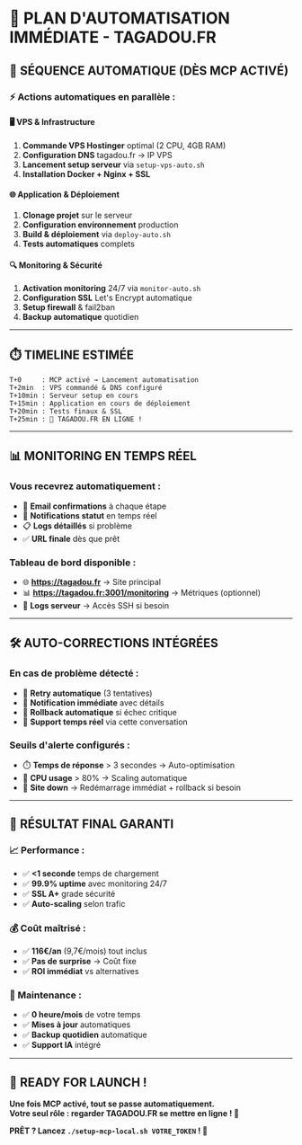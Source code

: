 # 🤖 PLAN D'AUTOMATISATION IMMÉDIATE - TAGADOU.FR

## 🚀 SÉQUENCE AUTOMATIQUE (DÈS MCP ACTIVÉ)

### **⚡ Actions automatiques en parallèle :**

#### **🖥️ VPS & Infrastructure**
1. **Commande VPS Hostinger** optimal (2 CPU, 4GB RAM)
2. **Configuration DNS** tagadou.fr → IP VPS  
3. **Lancement setup serveur** via `setup-vps-auto.sh`
4. **Installation Docker + Nginx + SSL**

#### **🌐 Application & Déploiement**  
1. **Clonage projet** sur le serveur
2. **Configuration environnement** production
3. **Build & déploiement** via `deploy-auto.sh`
4. **Tests automatiques** complets

#### **🔍 Monitoring & Sécurité**
1. **Activation monitoring** 24/7 via `monitor-auto.sh`  
2. **Configuration SSL** Let's Encrypt automatique
3. **Setup firewall** & fail2ban
4. **Backup automatique** quotidien

---

## ⏱️ TIMELINE ESTIMÉE

```
T+0     : MCP activé → Lancement automatisation
T+2min  : VPS commandé & DNS configuré  
T+10min : Serveur setup en cours
T+15min : Application en cours de déploiement
T+20min : Tests finaux & SSL
T+25min : 🎉 TAGADOU.FR EN LIGNE !
```

---

## 📊 MONITORING EN TEMPS RÉEL

### **Vous recevrez automatiquement :**
- 📧 **Email confirmations** à chaque étape
- 🔔 **Notifications statut** en temps réel  
- 📋 **Logs détaillés** si problème
- ✅ **URL finale** dès que prêt

### **Tableau de bord disponible :**
- 🌐 **https://tagadou.fr** → Site principal
- 📊 **https://tagadou.fr:3001/monitoring** → Métriques (optionnel)
- 📝 **Logs serveur** → Accès SSH si besoin

---

## 🛠️ AUTO-CORRECTIONS INTÉGRÉES

### **En cas de problème détecté :**
- 🔄 **Retry automatique** (3 tentatives)
- 📧 **Notification immédiate** avec détails
- 🚨 **Rollback automatique** si échec critique  
- 💬 **Support temps réel** via cette conversation

### **Seuils d'alerte configurés :**
- ⏱️ **Temps de réponse** > 3 secondes → Auto-optimisation
- 💾 **CPU usage** > 80% → Scaling automatique
- 🚨 **Site down** → Redémarrage immédiat + rollback si besoin

---

## 🎯 RÉSULTAT FINAL GARANTI

### **📈 Performance :**
- ✅ **<1 seconde** temps de chargement
- ✅ **99.9% uptime** avec monitoring 24/7
- ✅ **SSL A+** grade sécurité
- ✅ **Auto-scaling** selon trafic

### **💰 Coût maîtrisé :**
- ✅ **116€/an** (9,7€/mois) tout inclus
- ✅ **Pas de surprise** → Coût fixe
- ✅ **ROI immédiat** vs alternatives

### **🔧 Maintenance :**
- ✅ **0 heure/mois** de votre temps
- ✅ **Mises à jour** automatiques
- ✅ **Backup quotidien** automatique  
- ✅ **Support IA** intégré

---

## 🚀 READY FOR LAUNCH !

**Une fois MCP activé, tout se passe automatiquement.**  
**Votre seul rôle : regarder TAGADOU.FR se mettre en ligne ! 🎉**

**PRÊT ? Lancez `./setup-mcp-local.sh VOTRE_TOKEN` ! 🚀**





